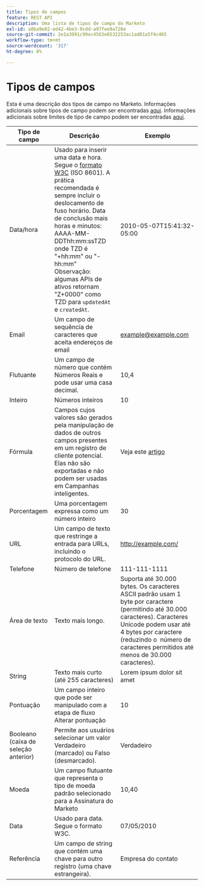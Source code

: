 ```yaml
---
title: Tipos de campos
feature: REST API
description: Uma lista de tipos de campo do Marketo
exl-id: a0ba9e02-ed42-4be3-9cdd-a97fee9a726e
source-git-commit: 2e1a3991c99ec4563e6532253ac1ad81a5f4c465
workflow-type: tm+mt
source-wordcount: '317'
ht-degree: 8%

---
```


# Tipos de campos

Esta é uma descrição dos tipos de campo no Marketo. Informações adicionais sobre tipos de campo podem ser encontradas [aqui](https://experienceleague.adobe.com/en/docs/marketo/using/product-docs/administration/field-management/custom-field-type-glossary). Informações adicionais sobre limites de tipo de campo podem ser encontradas [aqui](https://nation.marketo.com/t5/knowledgebase/marketo-field-limits-by-field-type/ta-p/251613).

| Tipo de campo | Descrição | Exemplo |
| --- | --- | --- |
| Data/hora | Usado para inserir uma data e hora. Segue o [formato W3C](https://www.w3.org/TR/NOTE-datetime) (ISO 8601). A prática recomendada é sempre incluir o deslocamento de fuso horário. Data de conclusão mais horas e minutos: AAAA-MM-DDThh:mm:ssTZD onde TZD é &quot;+hh:mm&quot; ou &quot;-hh:mm&quot; Observação: algumas APIs de ativos retornam &quot;Z+0000&quot; como TZD para `updatedAt` e `createdAt`. | 2010-05-07T15:41:32-05:00 |
| Email | Um campo de sequência de caracteres que aceita endereços de email | example@example.com |
| Flutuante | Um campo de número que contém Números Reais e pode usar uma casa decimal. | 10,4 |
| Inteiro | Números inteiros | 10 |
| Fórmula | Campos cujos valores são gerados pela manipulação de dados de outros campos presentes em um registro de cliente potencial. Elas não são exportadas e não podem ser usadas em Campanhas inteligentes. | Veja este [artigo](https://experienceleague.adobe.com/en/docs/marketo/using/product-docs/administration/field-management/create-and-use-a-concatenated-string-formula-field) |
| Porcentagem | Uma porcentagem expressa como um número inteiro | 30 |
| URL | Um campo de texto que restringe a entrada para URLs, incluindo o protocolo do URL. | http://example.com/ |
| Telefone | Número de telefone | 111-111-1111 |
| Área de texto | Texto mais longo. | Suporta até 30.000 bytes. Os caracteres ASCII padrão usam 1 byte por caractere (permitindo até 30.000 caracteres). Caracteres Unicode podem usar até 4 bytes por caractere (reduzindo o  número de caracteres permitidos até menos de 30.000 caracteres). |
| String | Texto mais curto (até 255 caracteres) | Lorem ipsum dolor sit amet |
| Pontuação | Um campo inteiro que pode ser manipulado com a etapa de fluxo Alterar pontuação | 10 |
| Booleano (caixa de seleção anterior) | Permite aos usuários selecionar um valor Verdadeiro (marcado) ou Falso (desmarcado). | Verdadeiro |
| Moeda | Um campo flutuante que representa o tipo de moeda padrão selecionado para a Assinatura do Marketo | 10,40 |
| Data | Usado para data. Segue o formato W3C. | 07/05/2010 |
| Referência | Um campo de string que contém uma chave para outro registro (uma chave estrangeira). | Empresa do contato |
